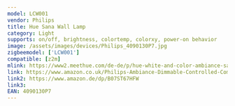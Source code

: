 ```yaml
---
model: LCW001
vendor: Philips
title: Hue Sana Wall Lamp
category: Light
supports: on/off, brightness, colortemp, colorxy, power-on behavior
image: /assets/images/devices/Philips_4090130P7.jpg
zigbeemodel: ['LCW001']
compatible: [z2m]
mlink: https://www2.meethue.com/de-de/p/hue-white-and-color-ambiance-sana-wandleuchte/4090130P9
link: https://www.amazon.co.uk/Philips-Ambiance-Dimmable-Controlled-Compatible/dp/B07FY38KKM
link2: https://www.amazon.de/dp/B07ST67HFW
link3: 
EAN: 4090130P7
---
```

